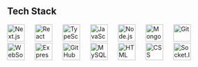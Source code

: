 ## Tech Stack

<img src="https://cdn.jsdelivr.net/gh/devicons/devicon@latest/icons/nextjs/nextjs-line.svg" alt="Next.js" width="40" height="40" style="margin-right:20px;"/> 
<img src="https://cdn.jsdelivr.net/gh/devicons/devicon@latest/icons/react/react-original.svg" alt="React" width="40" height="40" style="margin-right:20px;"/> 
<img src="https://cdn.jsdelivr.net/gh/devicons/devicon@latest/icons/typescript/typescript-original.svg" alt="TypeScript" width="40" height="40" style="margin-right:20px;"/> 
<img src="https://cdn.jsdelivr.net/gh/devicons/devicon@latest/icons/javascript/javascript-original.svg" alt="JavaScript" width="40" height="40" style="margin-right:20px;"/> 
<img src="https://cdn.jsdelivr.net/gh/devicons/devicon@latest/icons/nodejs/nodejs-original.svg" alt="Node.js" width="40" height="40" style="margin-right:20px;"/> 
<img src="https://cdn.jsdelivr.net/gh/devicons/devicon@latest/icons/mongodb/mongodb-original.svg" alt="MongoDB" width="40" height="40" style="margin-right:20px;"/> 
<img src="https://cdn.jsdelivr.net/gh/devicons/devicon@latest/icons/git/git-original.svg" alt="Git" width="40" height="40" style="margin-right:20px;"/> 
<img src="https://cdn.jsdelivr.net/gh/devicons/devicon@latest/icons/websocket/websocket-original.svg" alt="WebSocket" width="40" height="40" style="margin-right:20px;"/> 
<img src="https://cdn.jsdelivr.net/gh/devicons/devicon@latest/icons/express/express-original.svg" alt="Express" width="40" height="40" style="margin-right:20px;"/> 
<img src="https://cdn.jsdelivr.net/gh/devicons/devicon@latest/icons/github/github-original.svg" alt="GitHub" width="40" height="40" style="margin-right:20px;"/> 
<img src="https://cdn.jsdelivr.net/gh/devicons/devicon@latest/icons/mysql/mysql-original.svg" alt="MySQL" width="40" height="40" style="margin-right:20px;"/> 
<img src="https://cdn.jsdelivr.net/gh/devicons/devicon@latest/icons/html5/html5-original.svg" alt="HTML" width="40" height="40" style="margin-right:20px;"/> 
<img src="https://cdn.jsdelivr.net/gh/devicons/devicon@latest/icons/css3/css3-original.svg" alt="CSS" width="40" height="40" style="margin-right:20px;"/> 
<img src="https://cdn.jsdelivr.net/gh/devicons/devicon@latest/icons/socketio/socketio-original.svg" alt="Socket.IO" width="40" height="40" style="margin-right:20px;"/> 
